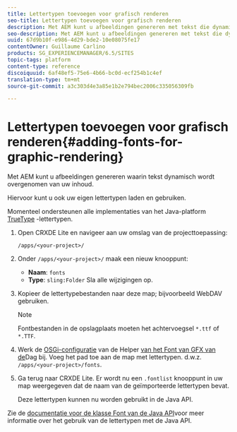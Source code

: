 ```yaml
---
title: Lettertypen toevoegen voor grafisch renderen
seo-title: Lettertypen toevoegen voor grafisch renderen
description: Met AEM kunt u afbeeldingen genereren met tekst die dynamisch is ontleend aan uw inhoud
seo-description: Met AEM kunt u afbeeldingen genereren met tekst die dynamisch is ontleend aan uw inhoud
uuid: 67d9b10f-e986-4d29-bde2-10e08075fe17
contentOwner: Guillaume Carlino
products: SG_EXPERIENCEMANAGER/6.5/SITES
topic-tags: platform
content-type: reference
discoiquuid: 6af48ef5-75e6-4b66-bc0d-ecf254b1c4ef
translation-type: tm+mt
source-git-commit: a3c303d4e3a85e1b2e794bec2006c335056309fb

---
```



# Lettertypen toevoegen voor grafisch renderen{#adding-fonts-for-graphic-rendering}

Met AEM kunt u afbeeldingen genereren waarin tekst dynamisch wordt overgenomen van uw inhoud.

Hiervoor kunt u ook uw eigen lettertypen laden en gebruiken.

Momenteel ondersteunen alle implementaties van het Java-platform [TrueType](https://en.wikipedia.org/wiki/Truetype) -lettertypen.

1. Open CRXDE Lite en navigeer aan uw omslag van de projecttoepassing:

   `/apps/<your-project>/`

1. Onder `/apps/<your-project>/` maak een nieuw knooppunt:

   * **Naam**: `fonts`
   * **Type**: `sling:Folder`
   Sla alle wijzigingen op.

1. Kopieer de lettertypebestanden naar deze map; bijvoorbeeld WebDAV gebruiken.

   >[!NOTE]
   >
   >Fontbestanden in de opslagplaats moeten het achtervoegsel `*.ttf` of `*.TTF`.

1. Werk de [OSGi-configuratie](/help/sites-deploying/configuring-osgi.md) van de Helper [van het Font van GFX van de](/help/sites-deploying/osgi-configuration-settings.md)Dag bij. Voeg het pad toe aan de map met lettertypen. d.w.z. `/apps/<your-project>/fonts`.

1. Ga terug naar CRXDE Lite. Er wordt nu een `.fontlist` knooppunt in uw map weergegeven dat de naam van de geïmporteerde lettertypen bevat.

   Deze lettertypen kunnen nu worden gebruikt in de Java API.

Zie de [documentatie voor de klasse Font van de Java API](https://download.oracle.com/javase/6/docs/api/java/awt/Font.html)voor meer informatie over het gebruik van de lettertypen met de Java API.

